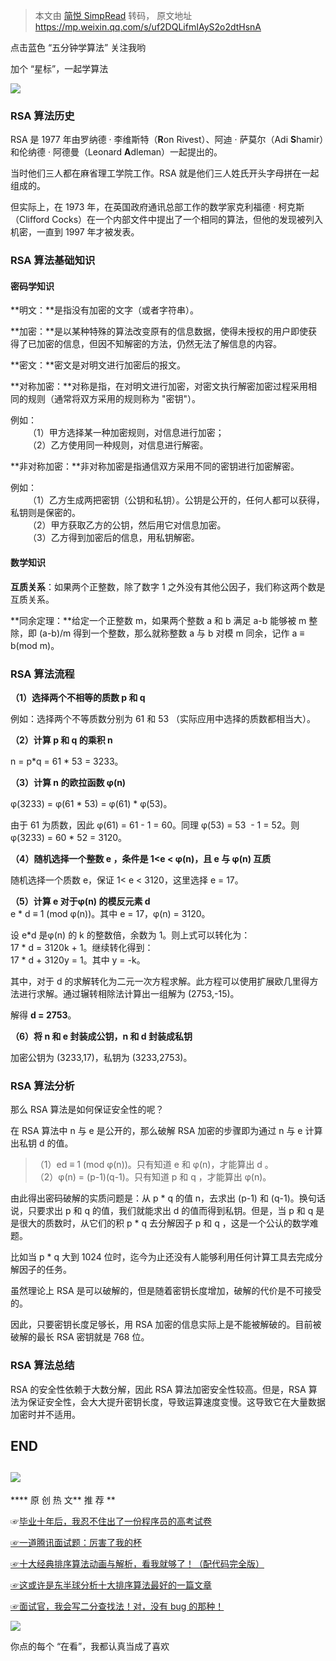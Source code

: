 > 本文由 [简悦 SimpRead](http://ksria.com/simpread/) 转码， 原文地址 https://mp.weixin.qq.com/s/uf2DQLifmIAyS2o2dtHsnA

点击蓝色 “五分钟学算法” 关注我哟

加个 “星标”，一起学算法

![](https://mmbiz.qpic.cn/mmbiz_jpg/D67peceibeIRZZgKcxWEqHa5fibgU8cXApJr3dzIrM34tZibymrVBPY1EnIfaAVAc6KP5q3GYCE2yzVZ96G4wHw3Q/640?wx_fmt=jpeg)

### RSA 算法历史

RSA 是 1977 年由罗纳德 · 李维斯特（**R**on Rivest）、阿迪 · 萨莫尔（Adi **S**hamir）和伦纳德 · 阿德曼（Leonard **A**dleman）一起提出的。

当时他们三人都在麻省理工学院工作。RSA 就是他们三人姓氏开头字母拼在一起组成的。

但实际上，在 1973 年，在英国政府通讯总部工作的数学家克利福德 · 柯克斯（Clifford Cocks）在一个内部文件中提出了一个相同的算法，但他的发现被列入机密，一直到 1997 年才被发表。

### RSA 算法基础知识

#### 密码学知识

**明文：**是指没有加密的文字（或者字符串）。

**加密：**是以某种特殊的算法改变原有的信息数据，使得未授权的用户即使获得了已加密的信息，但因不知解密的方法，仍然无法了解信息的内容。

**密文：**密文是对明文进行加密后的报文。

**对称加密：**对称是指，在对明文进行加密，对密文执行解密加密过程采用相同的规则（通常将双方采用的规则称为 "密钥"）。

例如：  
  （1）甲方选择某一种加密规则，对信息进行加密；  
  （2）乙方使用同一种规则，对信息进行解密。

**非对称加密：**非对称加密是指通信双方采用不同的密钥进行加密解密。

例如：  
  （1）乙方生成两把密钥（公钥和私钥）。公钥是公开的，任何人都可以获得，私钥则是保密的。  
  （2）甲方获取乙方的公钥，然后用它对信息加密。  
  （3）乙方得到加密后的信息，用私钥解密。

#### 数学知识

**互质关系**：如果两个正整数，除了数字 1 之外没有其他公因子，我们称这两个数是互质关系。

**同余定理：**给定一个正整数 m，如果两个整数 a 和 b 满足 a-b 能够被 m 整除，即 (a-b)/m 得到一个整数，那么就称整数 a 与 b 对模 m 同余，记作 a ≡ b(mod m)。

### RSA 算法流程

**（1）选择两个不相等的质数 p 和 q**

例如：选择两个不等质数分别为 61 和 53 （实际应用中选择的质数都相当大）。

**（2）计算 p 和 q 的乘积 n**

n = p*q = 61 * 53 = 3233。

**（3）计算 n 的欧拉函数 φ(n)**

φ(3233) = φ(61 * 53) = φ(61) * φ(53)。

由于 61 为质数，因此 φ(61) = 61 - 1 = 60。同理 φ(53) = 53  - 1 = 52。则 φ(3233) = 60 * 52 = 3120。

**（4）随机选择一个整数 e ，条件是 1<e < φ(n)，且 e 与 φ(n) 互质**

随机选择一个质数 e，保证 1< e < 3120，这里选择 e = 17。

**（5）计算 e 对于φ(n) 的模反元素 d**  
e * d ≡ 1 (mod φ(n))。其中 e = 17，φ(n) = 3120。

设 e*d 是φ(n) 的 k 的整数倍，余数为 1。则上式可以转化为：  
17 * d = 3120k + 1。继续转化得到：  
17 * d + 3120y = 1。其中 y = -k。

其中，对于 d 的求解转化为二元一次方程求解。此方程可以使用扩展欧几里得方法进行求解。通过辗转相除法计算出一组解为 (2753,-15)。

解得 **d = 2753**。

**（6）将 n 和 e 封装成公钥，n 和 d 封装成私钥**

加密公钥为 (3233,17)，私钥为 (3233,2753)。

### RSA 算法分析

那么 RSA 算法是如何保证安全性的呢？

在 RSA 算法中 n 与 e 是公开的，那么破解 RSA 加密的步骤即为通过 n 与 e 计算出私钥 d 的值。

> （1）ed ≡ 1 (mod φ(n))。只有知道 e 和 φ(n)，才能算出 d 。  
> （2）φ(n) = (p-1)(q-1)。只有知道 p 和 q ，才能算出 φ(n)。

由此得出密码破解的实质问题是：从 p * q 的值 n，去求出 (p-1) 和 (q-1)。换句话说，只要求出 p 和 q 的值，我们就能求出 d 的值而得到私钥。但是，当 p 和 q 是是很大的质数时，从它们的积 p * q 去分解因子 p 和 q ，这是一个公认的数学难题。

比如当 p * q 大到 1024 位时，迄今为止还没有人能够利用任何计算工具去完成分解因子的任务。

虽然理论上 RSA 是可以破解的，但是随着密钥长度增加，破解的代价是不可接受的。

因此，只要密钥长度足够长，用 RSA 加密的信息实际上是不能被解破的。目前被破解的最长 RSA 密钥就是 768 位。

### RSA 算法总结

RSA 的安全性依赖于大数分解，因此 RSA 算法加密安全性较高。但是，RSA 算法为保证安全性，会大大提升密钥长度，导致运算速度变慢。这导致它在大量数据加密时并不适用。

END
---

![](https://mmbiz.qpic.cn/mmbiz_png/D67peceibeIQrf3Wy2pLes0oPQtUxKUIdtt56ibb4y4naISicG33fpPYbBAgibHjbUUdRhC788KlzX0AzMpKrj5s1A/640?wx_fmt=png)
----------------------------------------------------------------------------------------------------------------------------------------------

**** 原 创 热 文** 推 荐 **

☞[毕业十年后，我忍不住出了一份程序员的高考试卷](http://mp.weixin.qq.com/s?__biz=MzUyNjQxNjYyMg==&mid=2247485538&idx=1&sn=03adf88e7fe8bb7a6df9c1f77b2651b4&chksm=fa0e67e3cd79eef576563214c99121e5dbfc6332a95e45eade3735efc1472ba4c27be086b9bd&scene=21#wechat_redirect)

[☞](http://mp.weixin.qq.com/s?__biz=MzA5MzY4NTQwMA==&mid=2651011536&idx=3&sn=fd5ff61a84fe2180a7c21d15acf71659&chksm=8bad8a27bcda03319570ae23d05392d287390a51ca94014422dd199450b25f43467aaaedb59e&scene=21#wechat_redirect)[一道腾讯面试题：厉害了我的杯](http://mp.weixin.qq.com/s?__biz=MzUyNjQxNjYyMg==&mid=2247484557&idx=1&sn=739d80488fe1169a9c9ca26ecfcdfba6&chksm=fa0e6b0ccd79e21a1c2b0d99db69f6206cddddfe2367742e9de1d7d17ec35a5ce29fa4e30d63&scene=21#wechat_redirect)  

[☞](http://mp.weixin.qq.com/s?__biz=MzA5MjcxNjc2Ng==&mid=2650560116&idx=1&sn=f9e86fa3e7b15624177b29ef1a785be4&chksm=88601dc5bf1794d30fd595d413491da189584b44fd2b2e5e40c665e58760e162616585811647&scene=21#wechat_redirect)[十大经典排序算法动画与解析，看我就够了！（配代码完全版）](http://mp.weixin.qq.com/s?__biz=MzUyNjQxNjYyMg==&mid=2247484184&idx=1&sn=62965b401aa42107b3c17d1d8ea17454&chksm=fa0e6c99cd79e58f298e9026f677f912bd8c8e55edb48fc509b2b5834f05e529a9b47d59d202&scene=21#wechat_redirect)

[☞](http://mp.weixin.qq.com/s?__biz=MzA5MjcxNjc2Ng==&mid=2650560116&idx=1&sn=f9e86fa3e7b15624177b29ef1a785be4&chksm=88601dc5bf1794d30fd595d413491da189584b44fd2b2e5e40c665e58760e162616585811647&scene=21#wechat_redirect)[这或许是东半球分析十大排序算法最好的一篇文章](http://mp.weixin.qq.com/s?__biz=MzUyNjQxNjYyMg==&mid=2247485556&idx=1&sn=344738dd74b211e091f8f3477bdf91ee&chksm=fa0e67f5cd79eee3139d4667f3b94fa9618067efc45a797b69b41105a7f313654d0e86949607&scene=21#wechat_redirect)

[☞](http://mp.weixin.qq.com/s?__biz=MzA5MjcxNjc2Ng==&mid=2650560116&idx=1&sn=f9e86fa3e7b15624177b29ef1a785be4&chksm=88601dc5bf1794d30fd595d413491da189584b44fd2b2e5e40c665e58760e162616585811647&scene=21#wechat_redirect)[面试官，我会写二分查找法！对，没有 bug 的那种！](http://mp.weixin.qq.com/s?__biz=MzUyNjQxNjYyMg==&mid=2247485240&idx=1&sn=fbccc747b2e8558c6478171709005ff9&chksm=fa0e68b9cd79e1af5ab68d42adea0b24c7d4867069091df9e95b6f20ab57b69c4e38994a36be&scene=21#wechat_redirect)

![](https://mmbiz.qpic.cn/mmbiz_png/Pn4Sm0RsAuhpplm16ibb8iaib7RoGQ5iaHEdvAd0o9e1LlUGA2k0Yib222agOxzweXhahA9GuzJcGBg0dA4DzlibxRqw/640?wx_fmt=png)

你点的每个 “在看”，我都认真当成了喜欢